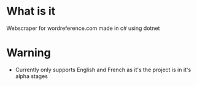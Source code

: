 # What is it
Webscraper for wordreference.com made in c# using dotnet
# Warning
- Currently only supports English and French as it's the project is in it's alpha stages
